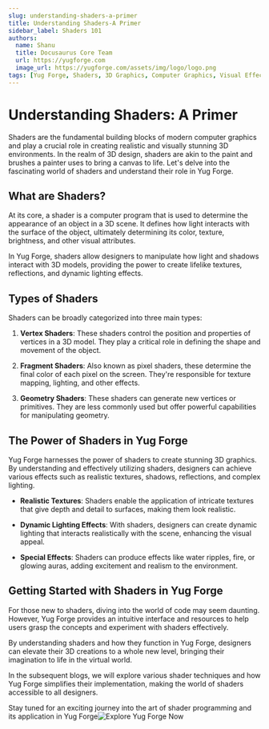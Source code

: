 ```yaml
---
slug: understanding-shaders-a-primer
title: Understanding Shaders-A Primer
sidebar_label: Shaders 101
authors:
  name: Shanu
  title: Docusaurus Core Team
  url: https://yugforge.com
  image_url: https://yugforge.com/assets/img/logo/logo.png
tags: [Yug Forge, Shaders, 3D Graphics, Computer Graphics, Visual Effects, docusaurus]
---
```


# Understanding Shaders: A Primer

Shaders are the fundamental building blocks of modern computer graphics and play a crucial role in creating realistic and visually stunning 3D environments. In the realm of 3D design, shaders are akin to the paint and brushes a painter uses to bring a canvas to life. Let's delve into the fascinating world of shaders and understand their role in Yug Forge.

## What are Shaders?

At its core, a shader is a computer program that is used to determine the appearance of an object in a 3D scene. It defines how light interacts with the surface of the object, ultimately determining its color, texture, brightness, and other visual attributes.

In Yug Forge, shaders allow designers to manipulate how light and shadows interact with 3D models, providing the power to create lifelike textures, reflections, and dynamic lighting effects.

## Types of Shaders

Shaders can be broadly categorized into three main types:

1. **Vertex Shaders**: These shaders control the position and properties of vertices in a 3D model. They play a critical role in defining the shape and movement of the object.

2. **Fragment Shaders**: Also known as pixel shaders, these determine the final color of each pixel on the screen. They're responsible for texture mapping, lighting, and other effects.

3. **Geometry Shaders**: These shaders can generate new vertices or primitives. They are less commonly used but offer powerful capabilities for manipulating geometry.

## The Power of Shaders in Yug Forge

Yug Forge harnesses the power of shaders to create stunning 3D graphics. By understanding and effectively utilizing shaders, designers can achieve various effects such as realistic textures, shadows, reflections, and complex lighting.

- **Realistic Textures**: Shaders enable the application of intricate textures that give depth and detail to surfaces, making them look realistic.

- **Dynamic Lighting Effects**: With shaders, designers can create dynamic lighting that interacts realistically with the scene, enhancing the visual appeal.

- **Special Effects**: Shaders can produce effects like water ripples, fire, or glowing auras, adding excitement and realism to the environment.

## Getting Started with Shaders in Yug Forge

For those new to shaders, diving into the world of code may seem daunting. However, Yug Forge provides an intuitive interface and resources to help users grasp the concepts and experiment with shaders effectively.

By understanding shaders and how they function in Yug Forge, designers can elevate their 3D creations to a whole new level, bringing their imagination to life in the virtual world.

In the subsequent blogs, we will explore various shader techniques and how Yug Forge simplifies their implementation, making the world of shaders accessible to all designers.

Stay tuned for an exciting journey into the art of shader programming and its application in Yug Forge![Explore Yug Forge Now](https://www.yugforge.com)
